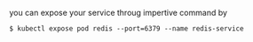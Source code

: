 you can expose your service throug impertive command by 
	
	$ kubectl expose pod redis --port=6379 --name redis-service 
